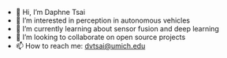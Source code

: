 - 👋 Hi, I’m Daphne Tsai
- 👀 I’m interested in perception in autonomous vehicles 
- 🌱 I’m currently learning about sensor fusion and deep learning
- 💞️ I’m looking to collaborate on open source projects 
- 📫 How to reach me: dvtsai@umich.edu

<!---
dvtsai/dvtsai is a ✨ special ✨ repository because its `README.md` (this file) appears on your GitHub profile.
You can click the Preview link to take a look at your changes.
--->
